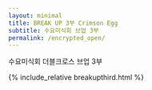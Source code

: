 ```yaml
---
layout: minimal
title: BREAK UP 3부 Crimson Egg
subtitle: 수요미식회 브업 3부
permalink: /encrypted_open/
---
```


수요미식회 더블크로스 브업 3부

{% include_relative breakupthird.html %}
